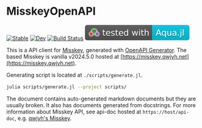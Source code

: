 # MisskeyOpenAPI

[![Stable](https://img.shields.io/badge/docs-stable-blue.svg)](https://qwjyh.github.io/MisskeyOpenAPI.jl/stable/)
[![Dev](https://img.shields.io/badge/docs-dev-blue.svg)](https://qwjyh.github.io/MisskeyOpenAPI.jl/dev/)
[![Build Status](https://github.com/qwjyh/MisskeyOpenAPI.jl/actions/workflows/CI.yml/badge.svg?branch=main)](https://github.com/qwjyh/MisskeyOpenAPI.jl/actions/workflows/CI.yml?query=branch%3Amain)
[![Aqua](https://raw.githubusercontent.com/JuliaTesting/Aqua.jl/master/badge.svg)](https://github.com/JuliaTesting/Aqua.jl)

This is a API client for [Misskey](https://misskey-hub.net/), generated with [OpenAPI Generator](https://openapi-generator.tech/).
The based Misskey is vanilla v2024.5.0 hosted at [https://misskey.qwjyh.net](https://misskey.qwjyh.net).

Generating script is located at `./scripts/generate.jl`.
```sh
julia scripts/generate.jl --project scripts/
```

The document contains auto-generated markdown documents but they are usually broken.
It also has documents generated from docstrings.
For more information about Misskey API, see api-doc hosted at `https://host/api-doc`, e.g. [qwjyh's Misskey](https://misskey.qwjyh.net/api-doc).

